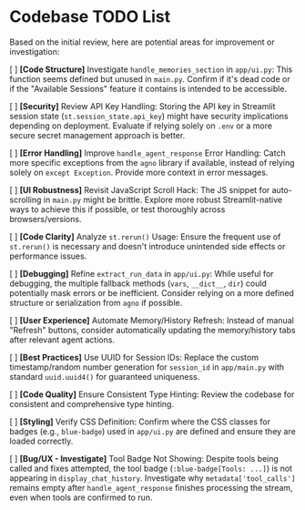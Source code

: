 # Codebase TODO List

Based on the initial review, here are potential areas for improvement or investigation:

[ ]  **[Code Structure]** Investigate `handle_memories_section` in `app/ui.py`: This function seems defined but unused in `main.py`. Confirm if it's dead code or if the "Available Sessions" feature it contains is intended to be accessible.

[ ] **[Security]** Review API Key Handling: Storing the API key in Streamlit session state (`st.session_state.api_key`) might have security implications depending on deployment. Evaluate if relying solely on `.env` or a more secure secret management approach is better.

[ ] **[Error Handling]** Improve `handle_agent_response` Error Handling: Catch more specific exceptions from the `agno` library if available, instead of relying solely on `except Exception`. Provide more context in error messages.

[ ] **[UI Robustness]** Revisit JavaScript Scroll Hack: The JS snippet for auto-scrolling in `main.py` might be brittle. Explore more robust Streamlit-native ways to achieve this if possible, or test thoroughly across browsers/versions.

[ ] **[Code Clarity]** Analyze `st.rerun()` Usage: Ensure the frequent use of `st.rerun()` is necessary and doesn't introduce unintended side effects or performance issues.

[ ] **[Debugging]** Refine `extract_run_data` in `app/ui.py`: While useful for debugging, the multiple fallback methods (`vars`, `__dict__`, `dir`) could potentially mask errors or be inefficient. Consider relying on a more defined structure or serialization from `agno` if possible.

[ ] **[User Experience]** Automate Memory/History Refresh: Instead of manual "Refresh" buttons, consider automatically updating the memory/history tabs after relevant agent actions.

[ ] **[Best Practices]** Use UUID for Session IDs: Replace the custom timestamp/random number generation for `session_id` in `app/main.py` with standard `uuid.uuid4()` for guaranteed uniqueness.

[ ] **[Code Quality]** Ensure Consistent Type Hinting: Review the codebase for consistent and comprehensive type hinting.

[ ] **[Styling]** Verify CSS Definition: Confirm where the CSS classes for badges (e.g., `blue-badge`) used in `app/ui.py` are defined and ensure they are loaded correctly.


[ ] **[Bug/UX - Investigate]** Tool Badge Not Showing: Despite tools being called and fixes attempted, the tool badge (`:blue-badge[Tools: ...]`) is not appearing in `display_chat_history`. Investigate why `metadata['tool_calls']` remains empty after `handle_agent_response` finishes processing the stream, even when tools are confirmed to run. 